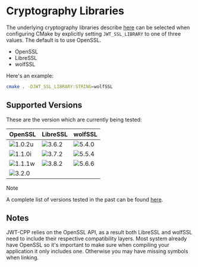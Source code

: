# Cryptography Libraries

The underlying cryptography libraries describe [here](../README.md#ssl-compatibility) can be selected when configuring CMake by explicitly setting `JWT_SSL_LIBRARY` to one of three values. The default is to use OpenSSL.

- OpenSSL
- LibreSSL
- wolfSSL

Here's an example:

```sh
cmake . -DJWT_SSL_LIBRARY:STRING=wolfSSL 
```

## Supported Versions

These are the version which are currently being tested:

| OpenSSL           | LibreSSL       | wolfSSL        |
| ----------------- | -------------- | -------------- |
| ![1.0.2u][o1.0.2] | ![3.6.2][l3.6] | ![5.4.0][w5.4] |
| ![1.1.0i][o1.1.0] | ![3.7.2][l3.7] | ![5.5.4][w5.5] |
| ![1.1.1w][o1.1.1] | ![3.8.2][l3.8] | ![5.6.6][w5.6] |
| ![3.2.0][o3.2]    |                |                |

> [!NOTE]
> A complete list of versions tested in the past can be found [here](https://github.com/Thalhammer/jwt-cpp/tree/badges).

[o1.0.2]: https://img.shields.io/endpoint?url=https://raw.githubusercontent.com/Thalhammer/jwt-cpp/badges/openssl/1.0.2u/shields.json
[o1.1.0]: https://img.shields.io/endpoint?url=https://raw.githubusercontent.com/Thalhammer/jwt-cpp/badges/openssl/1.1.0i/shields.json
[o1.1.1]: https://img.shields.io/endpoint?url=https://raw.githubusercontent.com/Thalhammer/jwt-cpp/badges/openssl/1.1.1w/shields.json
[o3.2]: https://img.shields.io/endpoint?url=https://raw.githubusercontent.com/Thalhammer/jwt-cpp/badges/openssl/3.2.0/shields.json
[l3.6]: https://img.shields.io/endpoint?url=https://raw.githubusercontent.com/Thalhammer/jwt-cpp/badges/libressl/3.6.2/shields.json
[l3.7]: https://img.shields.io/endpoint?url=https://raw.githubusercontent.com/Thalhammer/jwt-cpp/badges/libressl/3.7.2/shields.json
[l3.8]: https://img.shields.io/endpoint?url=https://raw.githubusercontent.com/Thalhammer/jwt-cpp/badges/libressl/3.8.2/shields.json
[w5.4]: https://img.shields.io/endpoint?url=https://raw.githubusercontent.com/Thalhammer/jwt-cpp/badges/wolfssl/5.6.6/shields.json
[w5.5]: https://img.shields.io/endpoint?url=https://raw.githubusercontent.com/Thalhammer/jwt-cpp/badges/wolfssl/5.5.4/shields.json
[w5.6]: https://img.shields.io/endpoint?url=https://raw.githubusercontent.com/Thalhammer/jwt-cpp/badges/wolfssl/5.4.0/shields.json

## Notes

JWT-CPP relies on the OpenSSL API, as a result both LibreSSL and wolfSSL need to include their respective compatibility layers.
Most system already have OpenSSL so it's important to make sure when compiling your application it only includes one. Otherwise you may have missing symbols when linking.
